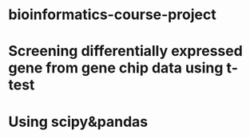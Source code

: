 # bioinformatics-course-project

# Screening differentially expressed gene from gene chip data using t-test 

# Using scipy&pandas 

